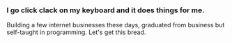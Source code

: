 ### I go click clack on my keyboard and it does things for me. 
Building a few internet businesses these days, graduated from business but self-taught in programming. Let's get this bread.
